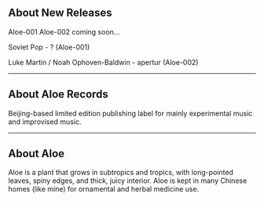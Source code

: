 ## About New Releases

Aloe-001 Aloe-002 coming soon...

Soviet Pop - ? (Aloe-001)

Luke Martin / Noah Ophoven-Baldwin - apertur (Aloe-002)

- - -

## About Aloe Records

Beijing-based limited edition publishing label for mainly experimental music and improvised music.

- - -

## About Aloe

Aloe is a plant that grows in subtropics and tropics, with long-pointed leaves, spiny edges, and thick, juicy interior. Aloe is kept in many Chinese homes (like mine) for ornamental and herbal medicine use.